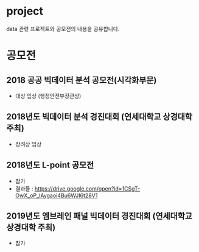 # project
data 관련 프로젝트와 공모전의 내용을 공유합니다.



# 공모전

## 2018 공공 빅데이터 분석 공모전(시각화부문)
- 대상 입상 (행정안전부장관상)
## 2018년도 빅데이터 분석 경진대회 (연세대학교 상경대학 주최)
- 장려상 입상
## 2018년도 L-point 공모전
- 참가
- 결과물 : https://drive.google.com/open?id=1CSgT-OwX_oP_lAygaoi4Bu6WJI6t28V1
## 2019년도 엠브레인 패널 빅데이터 경진대회 (연세대학교 상경대학 주최)
- 참가
